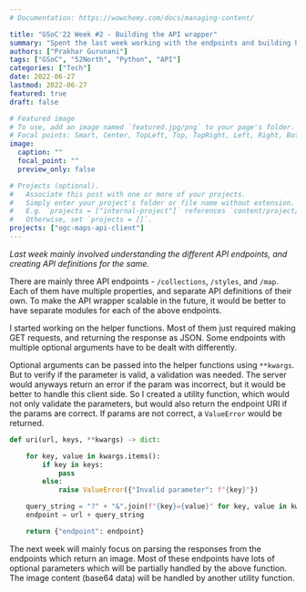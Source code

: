 ```yaml
---
# Documentation: https://wowchemy.com/docs/managing-content/

title: "GSoC'22 Week #2 - Building the API wrapper"
summary: "Spent the last week working with the endpoints and building helper functions"
authors: ["Prakhar Gurunani"]
tags: ["GSoC", "52North", "Python", "API"]
categories: ["Tech"]
date: 2022-06-27
lastmod: 2022-06-27
featured: true
draft: false

# Featured image
# To use, add an image named `featured.jpg/png` to your page's folder.
# Focal points: Smart, Center, TopLeft, Top, TopRight, Left, Right, BottomLeft, Bottom, BottomRight.
image:
  caption: ""
  focal_point: ""
  preview_only: false

# Projects (optional).
#   Associate this post with one or more of your projects.
#   Simply enter your project's folder or file name without extension.
#   E.g. `projects = ["internal-project"]` references `content/project/deep-learning/index.md`.
#   Otherwise, set `projects = []`.
projects: ["ogc-maps-api-client"]
---
```


_Last week mainly involved understanding the different API endpoints, and creating API definitions for the same._

There are mainly three API endpoints - `/collections`, `/styles`, and `/map`. Each of them have multiple properties, and separate API definitions of their own. To make the API wrapper scalable in the future, it would be better to have separate modules for each of the above endpoints.

I started working on the helper functions. Most of them just required making GET requests, and returning the response as JSON. Some endpoints with multiple optional arguments have to be dealt with differently.

Optional arguments can be passed into the helper functions using `**kwargs`. But to verify if the parameter is valid, a validation was needed. The server would anyways return an error if the param was incorrect, but it would be better to handle this client side. So I created a utility function, which would not only validate the parameters, but would also return the endpoint URI if the params are correct. If params are not correct, a `ValueError` would be returned.

```python
def uri(url, keys, **kwargs) -> dict:

    for key, value in kwargs.items():
        if key in keys:
            pass
        else:
            raise ValueError({"Invalid parameter": f"{key}"})

    query_string = "?" + "&".join(f"{key}={value}" for key, value in kwargs.items())
    endpoint = url + query_string

    return {"endpoint": endpoint}

```

The next week will mainly focus on parsing the responses from the endpoints which return an image. Most of these endpoints have lots of optional parameters which will be partially handled by the above function. The image content (base64 data) will be handled by another utility function.
